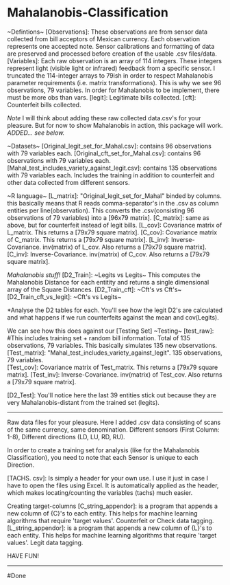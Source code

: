 # Mahalanobis-Classification

~Defintions~
[Observations]: These observations are from sensor data collected from bill acceptors of Mexican currency. 
Each observation represents one accepted note. 
Sensor calibrations and formatting of data are preserved and processed before creation of the usable .csv files/data. 
[Variables]: Each raw observation is an array of 114 integers. These integers represent light (visible light or infrared) feedback from a specific sensor. I truncated the 114-integer arrays to 79ish in order to respect Mahalanobis parameter requirements (i.e. matrix transformations). This is why we see 96 observations, 79 variables. In order for Mahalanobis to be implement, there must be more obs than vars. 
[legit]: Legitimate bills collected. 
[cft]: Counterfeit bills collected. 

*Note*
I will think about adding these raw collected data.csv's for your pleasure. 
But for now to show Mahalanobis in action, this package will work. 
*ADDED... see below.*

~Datasets~
[Original_legit_set_for_Mahal.csv]: contains 96 observations with 79 variables each. 
[Original_cft_set_for_Mahal.csv]: contains 96 observations with 79 variables each. 
[Mahal_test_includes_variety_against_legit.csv]: contains 135 observations with 79 variables each. Includes the training in addition to counterfeit and other data collected from different sensors. 


~R language~
[L_matrix]: "Original_legit_set_for_Mahal" binded by columns. this basically means that R reads comma-separator's in the .csv as column entities per line(observation). This converts the .csv(consisting 96 observations of 79 variables) into a [96x79 matrix]. 
[C_matrix]: same as above, but for counterfeit instead of legit bills. 
[L_cov]: Covariance matrix of L_matrix. This returns a [79x79 square matrix].
[C_cov]: Covariance matrix of C_matrix. This returns a [79x79 square matrix].
[L_inv]: Inverse-Covariance. inv(matrix) of L_cov. Also returns a [79x79 square matrix].
[C_inv]: Inverse-Covariance. inv(matrix) of C_cov. Also returns a [79x79 square matrix].

*Mahalanobis stuff!*
[D2_Train]: ~Legits vs Legits~  This computes the Mahalanobis Distance for each entitity and returns a single dimensional array of the Square Distances. 
[D2_Train_cft]: ~Cft's vs Cft's~ 
[D2_Train_cft_vs_legit]: ~Cft's vs Legits~

*Analyse the D2 tables for each. You'll see how the legit D2's are calculated and what happens if we run counterfeits against the mean and cov(Legits). 

We can see how this does against our [Testing Set]
~Testing~
[test_raw]: #This includes training set + random bill information. Total of 135 observations, 79 variables. 
This basically simulates 135 new observations.
[Test_matrix]: "Mahal_test_includes_variety_against_legit". 135 observations, 79 variables.  
[Test_cov]: Covariance matrix of Test_matrix. This returns a [79x79 square matrix].
[Test_inv]: Inverse-Covariance. inv(matrix) of Test_cov. Also returns a [79x79 square matrix].

[D2_Test]: You'll notice here the last 39 entities stick out because they are very Mahalanobis-distant from the trained set (legits).

_______________________________________________________________________________________________
Raw data files for your pleasure.
Here I added .csv data consisting of scans of the same currency, same denomination. Different sensors (First Column: 1-8), Different directions (LD, LU, RD, RU). 

In order to create a training set for analysis (like for the Mahalanobis Classification), you need to note that each Sensor is unique to each Direction. 

[TACHS. csv]: Is simply a header for your own use. I use it just in case I have to open the files using Excel. It is automatically applied as the header, which makes locating/counting the variables (tachs) much easier. 

Creating target-columns
[C_string_appendor]: is a program that appends a new column of {C}'s to each entity. This helps for machine learning algorithms that require 'target values'. Counterfeit or Check data tagging. 
[L_string_appendor]: is a program that appends a new column of {L}'s to each entity. This helps for machine learning algorithms that require 'target values'.  Legit data tagging. 

HAVE FUN!
_______________________________________________________________________________________________
#Done

